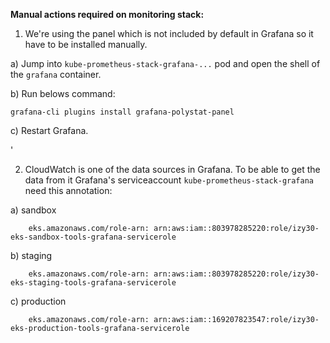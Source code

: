**Manual actions required on monitoring stack:**

1. We're using the panel which is not included by default in Grafana so it have to be installed manually.

a) Jump into `kube-prometheus-stack-grafana-...` pod and open the shell of the `grafana` container.

b) Run belows command:
```
grafana-cli plugins install grafana-polystat-panel
```
c) Restart Grafana.

'

2. CloudWatch is one of the data sources in Grafana. To be able to get the data from it Grafana's serviceaccount `kube-prometheus-stack-grafana` need this annotation:

a) sandbox
```
    eks.amazonaws.com/role-arn: arn:aws:iam::803978285220:role/izy30-eks-sandbox-tools-grafana-servicerole
```
b) staging
```
    eks.amazonaws.com/role-arn: arn:aws:iam::803978285220:role/izy30-eks-staging-tools-grafana-servicerole
```
c) production
```
    eks.amazonaws.com/role-arn: arn:aws:iam::169207823547:role/izy30-eks-production-tools-grafana-servicerole
```